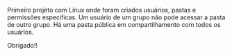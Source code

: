 Primeiro projeto com Linux onde foram criados usuários, pastas e permissões específicas. Um usuário de um grupo
não pode acessar a pasta de outro grupo. Há uma pasta pública em compartilhamento com todos os usuários.

Obrigado!!
